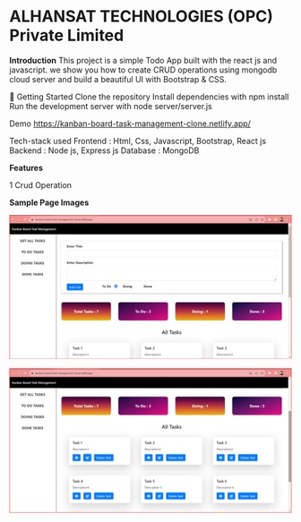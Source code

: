 # ALHANSAT TECHNOLOGIES (OPC) Private Limited
**Introduction**
This project is a simple Todo App built with the react js and javascript. we show you how to create CRUD operations using mongodb cloud server and build a beautiful UI with Bootstrap & CSS.

🚀 Getting Started Clone the repository Install dependencies with npm install Run the development server with node server/server.js

Demo
https://kanban-board-task-management-clone.netlify.app/

Tech-stack used
Frontend : Html, Css, Javascript, Bootstrap, React js
Backend : Node js, Express js
Database : MongoDB


**Features**

1	Crud Operation


**Sample Page Images**

![Screenshot (1311)](https://github.com/sidhantnahak/Kanban-Board-Task-Management/blob/main/client/src/Components/images/img_1.png)

![Screenshot (1312)](https://github.com/sidhantnahak/Kanban-Board-Task-Management/blob/main/client/src/Components/images/img_2.png)
